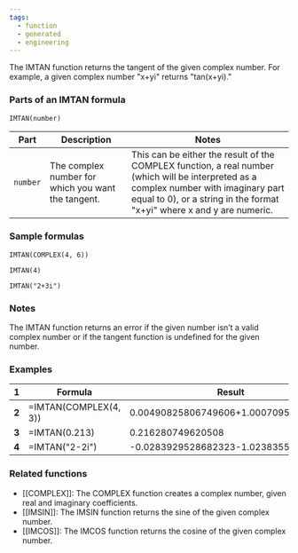 ```yaml
---
tags:
  - function
  - generated
  - engineering
---
```


The IMTAN function returns the tangent of the given complex number. For example, a given complex number "x+yi" returns "tan(x+yi)."

### Parts of an IMTAN formula

`IMTAN(number)`

| **Part** | **Description** | **Notes** |
| --- | --- | --- |
| `number` | The complex number for which you want the tangent. | This can be either the result of the COMPLEX function, a real number (which will be interpreted as a complex number with imaginary part equal to 0), or a string in the format "x+yi" where x and y are numeric. |

### Sample formulas

`IMTAN(COMPLEX(4, 6))`

`IMTAN(4)`

`IMTAN("2+3i")`

### Notes

The IMTAN function returns an error if the given number isn’t a valid complex number or if the tangent function is undefined for the given number.

### Examples

| 1 | Formula | Result |
| --- | --- | --- |
| **2** | =IMTAN(COMPLEX(4, 3)) | 0.00490825806749606+1.00070953606723i |
| **3** | =IMTAN(0.213) | 0.216280749620508 |
| **4** | =IMTAN("2-2i") | -0.0283929528682323-1.02383559457047i |

### Related functions

* [[COMPLEX]]: The COMPLEX function creates a complex number, given real and imaginary coefficients.
* [[IMSIN]]: The IMSIN function returns the sine of the given complex number.
* [[IMCOS]]: The IMCOS function returns the cosine of the given complex number.